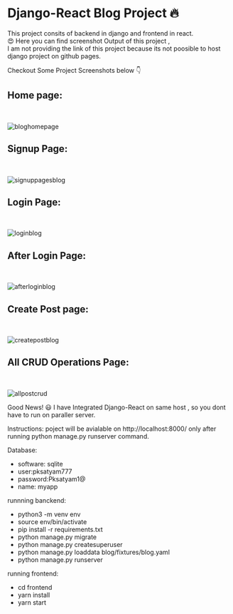 # Django-React Blog Project 🔥 </br>
This project consits of backend in django and frontend in react.</br>😍 
Here you can find screenshot Output of this project ,</br> I am not providing the link of this project because its not poosible to host django project on github pages.</br>

Checkout Some Project Screenshots below 👇 </br>
<h2>Home page:</h2></br>

![bloghomepage](https://user-images.githubusercontent.com/69614044/110985432-779a5900-8392-11eb-8a2e-722c29d834cc.PNG)

<h2>Signup Page:</h2></br>

![signuppagesblog](https://user-images.githubusercontent.com/69614044/110985529-900a7380-8392-11eb-8690-6c9c78596079.PNG)


<h2>Login Page:</h2></br>

![loginblog](https://user-images.githubusercontent.com/69614044/110985564-9bf63580-8392-11eb-9215-53c0b6f0f43f.PNG)


<h2>After Login Page:</h2></br>

![afterloginblog](https://user-images.githubusercontent.com/69614044/110985618-add7d880-8392-11eb-8347-08577f293f1e.PNG)


<h2>Create Post page:</h2></br>

![createpostblog](https://user-images.githubusercontent.com/69614044/110985697-c3e59900-8392-11eb-813c-6941c15a0f22.PNG)


<h2>All CRUD Operations Page:</h2></br>

![allpostcrud](https://user-images.githubusercontent.com/69614044/110985792-deb80d80-8392-11eb-814e-bbb5e4e94ade.PNG)


Good News! 😃 I have Integrated Django-React on same host , so you dont have to run on paraller server.

Instructions: poject will be avialable on http://localhost:8000/ only after running python manage.py runserver command.</br>


Database:
  - software: sqlite
  - user:pksatyam777
  - password:Pksatyam1@
  - name: myapp
 
runnning banckend:
 - python3 -m venv env
 - source env/bin/activate
 - pip install -r requirements.txt
 - python manage.py migrate
 - python manage.py createsuperuser
 - python manage.py loaddata blog/fixtures/blog.yaml
 - python manage.py runserver
 
running frontend:
 - cd frontend
 - yarn install
 - yarn start
